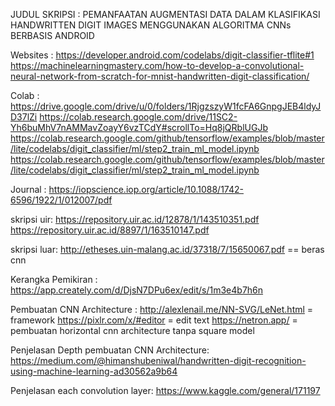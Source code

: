JUDUL SKRIPSI : PEMANFAATAN AUGMENTASI DATA DALAM KLASIFIKASI HANDWRITTEN DIGIT IMAGES MENGGUNAKAN ALGORITMA CNNs BERBASIS ANDROID

Websites : 
https://developer.android.com/codelabs/digit-classifier-tflite#1
https://machinelearningmastery.com/how-to-develop-a-convolutional-neural-network-from-scratch-for-mnist-handwritten-digit-classification/

Colab : 
https://drive.google.com/drive/u/0/folders/1RjgzszyW1fcFA6GnpgJEB4ldyJD37lZi
https://colab.research.google.com/drive/11SC2-Yh6buMhV7nAMMavZoayY6vzTCdY#scrollTo=Hq8jQRblUGJb
https://colab.research.google.com/github/tensorflow/examples/blob/master/lite/codelabs/digit_classifier/ml/step2_train_ml_model.ipynb
https://colab.research.google.com/github/tensorflow/examples/blob/master/lite/codelabs/digit_classifier/ml/step2_train_ml_model.ipynb

Journal :
https://iopscience.iop.org/article/10.1088/1742-6596/1922/1/012007/pdf

skripsi uir:
https://repository.uir.ac.id/12878/1/143510351.pdf
https://repository.uir.ac.id/8897/1/163510147.pdf

skripsi luar:
http://etheses.uin-malang.ac.id/37318/7/15650067.pdf == beras cnn

Kerangka Pemikiran : 
https://app.creately.com/d/DjsN7DPu6ex/edit/s/1m3e4b7h6n

Pembuatan CNN Architecture :
http://alexlenail.me/NN-SVG/LeNet.html = framework
https://pixlr.com/x/#editor = edit text
https://netron.app/ = pembuatan horizontal cnn architecture tanpa square model

Penjelasan Depth pembuatan CNN Architecture:
https://medium.com/@himanshubeniwal/handwritten-digit-recognition-using-machine-learning-ad30562a9b64

Penjelasan each convolution layer:
https://www.kaggle.com/general/171197


